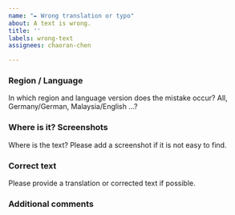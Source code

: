 ```yaml
---
name: "✒️ Wrong translation or typo"
about: A text is wrong.
title: ''
labels: wrong-text
assignees: chaoran-chen

---
```


### Region / Language

In which region and language version does the mistake occur? All, Germany/German, Malaysia/English ...?


### Where is it? Screenshots

Where is the text? Please add a screenshot if it is not easy to find.


### Correct text

Please provide a translation or corrected text if possible.


### Additional comments
